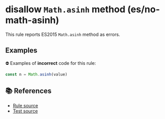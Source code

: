 # disallow `Math.asinh` method (es/no-math-asinh)

This rule reports ES2015 `Math.asinh` method as errors.

## Examples

⛔ Examples of **incorrect** code for this rule:

```js
const n = Math.asinh(value)
```

## 📚 References

- [Rule source](../../lib/rules/no-math-asinh.js)
- [Test source](../../tests/lib/rules/no-math-asinh.js)
